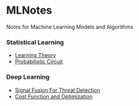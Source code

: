 # MLNotes
Notes for Machine Learning Models and Algorithms

### Statistical Learning
- [Learning Theory](StatisticalLearning/LearningTheory.md)
- [Probabilistic Circuit](StatisticalLearning/ProbabilityCircuit.md)

### Deep Learning
- [Signal Fusion For Threat Detection](DeepLearning/signalFusionForThreatDetection.md)
- [Cost Function and Optimization](DeepLearning/costFunc.md)
